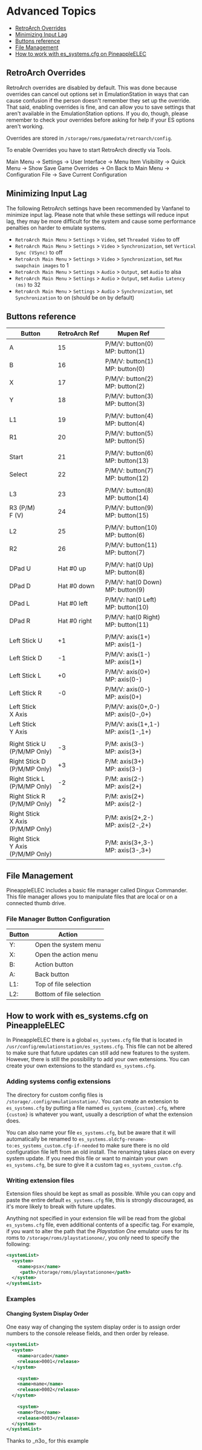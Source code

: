 # Advanced Topics

* [RetroArch Overrides](#retroarch-overrides)
* [Minimizing Input Lag](#minimizing-input-lag)
* [Buttons reference](#buttons-reference)
* [File Management](#file-management)
* [How to work with es_systems.cfg on PineappleELEC](#how-to-work-with-es_systemscfg-on-pineappleelec)

## RetroArch Overrides

RetroArch overrides are disabled by default. This was done because overrides can cancel out options set in EmulationStation in ways that can cause confusion if the person doesn't remember they set up the override. That said, enabling overrides is fine, and can allow you to save settings that aren't available in the EmulationStation options. If you do, though, please remember to check your overrides before asking for help if your ES options aren't working.

Overrides are stored in `/storage/roms/gamedata/retroarch/config`.

To enable Overrides you have to start RetroArch directly via Tools.

Main Menu -> Settings -> User Interface -> Menu Item Visibility -> Quick Menu -> Show Save Game Overrides -> On
Back to Main Menu -> Configuration File -> Save Current Configuration

## Minimizing Input Lag

The following RetroArch settings have been recommended by Vanfanel to minimize input lag. Please note that while these settings will reduce input lag, they may be more difficult for the system and cause some performance penalties on harder to emulate systems.

- `RetroArch Main Menu` > `Settings` > `Video`, set `Threaded Video` to off
- `RetroArch Main Menu` > `Settings` > `Video` > `Synchronization`, set `Vertical Sync (VSync)` to off
- `RetroArch Main Menu` > `Settings` > `Video` > `Synchronization`, set `Max swapchain images` to 1
- `RetroArch Main Menu` > `Settings` > `Audio` > `Output`, set `Audio` to alsa
- `RetroArch Main Menu` > `Settings` > `Audio` > `Output`, set `Audio Latency (ms)` to 32
- `RetroArch Main Menu` > `Settings` > `Audio` > `Synchronization`, set `Synchronization` to on (should be on by default)

## Buttons reference

|Button|RetroArch Ref|Mupen Ref|
|----|----|----|
|A|15|P/M/V: button(0)<br />MP: button(1)|
|B|16|P/M/V: button(1)<br />MP: button(0)|
|X|17|P/M/V: button(2)<br />MP: button(2)|
|Y|18|P/M/V: button(3)<br />MP: button(3)|
| | | |
|L1|19|P/M/V: button(4)<br />MP: button(4)|
|R1|20|P/M/V: button(5)<br />MP: button(5)|
| | | |
|Start|21|P/M/V: button(6)<br /> MP: button(13)|
|Select|22|P/M/V: button(7)<br />MP: button(12)|
| | | |
|L3|23|P/M/V: button(8)<br />MP: button(14)|
|R3 (P/M)<br>F (V)|24|P/M/V: button(9)<br />MP: button(15)|
| | |
|L2|25|P/M/V: button(10)<br />MP: button(6)|
|R2|26|P/M/V: button(11)<br />MP: button(7)|
| | | |
|DPad U|Hat #0 up|P/M/V: hat(0 Up)<br />MP: button(8)|
|DPad D|Hat #0 down|P/M/V: hat(0 Down)<br />MP: button(9)|
|DPad L|Hat #0 left|P/M/V: hat(0 Left)<br />MP: button(10)|
|DPad R|Hat #0 right|P/M/V: hat(0 Right)<br />MP: button(11)|
| | | |
|Left Stick U|+1|P/M/V: axis(1+)<br />MP: axis(1-)|
|Left Stick D|-1|P/M/V: axis(1-)<br />MP: axis(1+)|
|Left Stick L|+0|P/M/V: axis(0+)<br />MP: axis(0-)|
|Left Stick R|-0|P/M/V: axis(0-)<br />MP: axis(0+)|
|Left Stick<br>X Axis| |P/M/V: axis(0+,0-)<br />MP: axis(0-,0+)|
|Left Stick<br>Y Axis| |P/M/V: axis(1+,1-)<br />MP: axis(1-,1+)|
| | |
|Right Stick U<br>(P/M/MP Only)|-3|P/M: axis(3-)<br />MP: axis(3+)|
|Right Stick D<br>(P/M/MP Only)|+3|P/M: axis(3+)<br />MP: axis(3-)|
|Right Stick L<br>(P/M/MP Only)|-2|P/M: axis(2-)<br />MP: axis(2+)|
|Right Stick R<br>(P/M/MP Only)|+2|P/M: axis(2+)<br />MP: axis(2-)|
|Right Stick<br>X Axis<br>(P/M/MP Only)| |P/M: axis(2+,2-)<br />MP: axis(2-,2+)|
|Right Stick<br>Y Axis<br>(P/M/MP Only)| |P/M: axis(3+,3-)<br />MP: axis(3-,3+)|

## File Management

PineappleELEC includes a basic file manager called Dingux Commander.  This file manager allows you to manipulate files that are local or on a connected thumb drive.

### File Manager Button Configuration

| Button | Action |
|----|----|
| Y: | Open the system menu |
| X: | Open the action menu |
| B: | Action button |
| A: | Back button |
| L1: | Top of file selection |
| L2: | Bottom of file selection |

## How to work with es_systems.cfg on PineappleELEC

In PineappleELEC there is a global `es_systems.cfg` file that is located in `/usr/config/emulationstation/es_systems.cfg`. This file can not be altered to make sure that future updates can still add new features to the system. However, there is still the possibility to add your own extensions. You can create your own extensions to the standard `es_systems.cfg`.

### Adding systems config extensions

The directory for custom config files is `/storage/.config/emulationstation/`. You can create an extension to `es_systems.cfg` by putting a file named `es_systems_{custom}.cfg`, where `{custom}` is whatever you want, usually a description of what the extension does.

You can also name your file `es_systems.cfg`, but be aware that it will automatically be renamed to `es_systems.oldcfg-rename-to:es_systems_custom.cfg-if-needed` to make sure there is no old configuration file left from an old install. The renaming takes place on every system update. If you need this file or want to maintain your own `es_systems.cfg`, be sure to give it a custom tag `es_systems_custom.cfg`.

### Writing extension files

Extension files should be kept as small as possible. While you can copy and paste the entire default `es_systems.cfg` file, this is strongly discouraged, as it's more likely to break with future updates.

Anything not specified in your extension file will be read from the global `es_systems.cfg` file, even additional contents of a specific tag. For example, if you want to alter the path that the _Playstation One_ emulator uses for its roms to `/storage/roms/playstationone/`, you only need to specify the following:

```xml
<systemList>
  <system>
    <name>psx</name>
     <path>/storage/roms/playstationone</path>
  </system>
</systemList>
```

### Examples

#### Changing System Display Order

One easy way of changing the system display order is to assign order numbers to the console release fields, and then order by release.

```xml
<systemList>
  <system>
    <name>arcade</name>
    <release>0001</release>
  </system>
  
    <system>
    <name>mame</name>
    <release>0002</release>
  </system>
  
    <system>
    <name>fbn</name>
    <release>0003</release>
  </system>
</systemList>
```

Thanks to \_n3o\_ for this example
